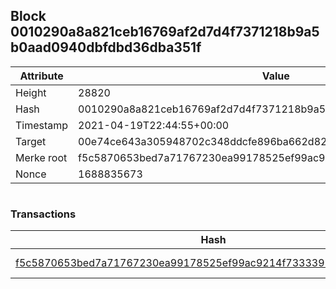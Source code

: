 ## Block 0010290a8a821ceb16769af2d7d4f7371218b9a5b0aad0940dbfdbd36dba351f

Attribute | Value
--- | ---
Height | 28820
Hash | 0010290a8a821ceb16769af2d7d4f7371218b9a5b0aad0940dbfdbd36dba351f
Timestamp | 2021-04-19T22:44:55+00:00
Target | 00e74ce643a305948702c348ddcfe896ba662d82c1a228faf4ad12250f07334e
Merke root | f5c5870653bed7a71767230ea99178525ef99ac9214f7333391782037fe7b373
Nonce | 1688835673

```

```

### Transactions

Hash | Amount
--- | ---
[f5c5870653bed7a71767230ea99178525ef99ac9214f7333391782037fe7b373](f5c5870653bed7a71767230ea99178525ef99ac9214f7333391782037fe7b373.md) | 10.00000000 SKEPTI 
